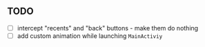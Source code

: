 ## TODO

- [ ] intercept "recents" and "back" buttons - make them do nothing
- [ ] add custom animation while launching `MainActiviy`
